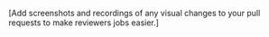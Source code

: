 [Add screenshots and recordings of any visual changes to your pull requests to make reviewers jobs easier.]
